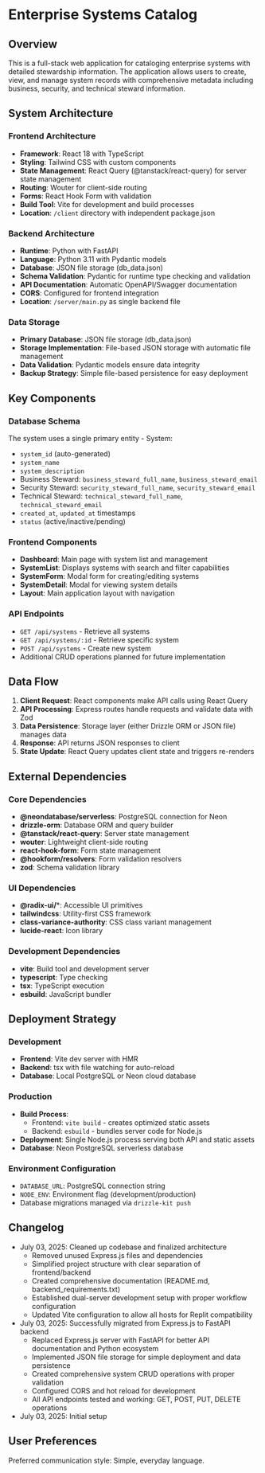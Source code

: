 # Enterprise Systems Catalog

## Overview

This is a full-stack web application for cataloging enterprise systems with detailed stewardship information. The application allows users to create, view, and manage system records with comprehensive metadata including business, security, and technical steward information.

## System Architecture

### Frontend Architecture
- **Framework**: React 18 with TypeScript
- **Styling**: Tailwind CSS with custom components
- **State Management**: React Query (@tanstack/react-query) for server state management
- **Routing**: Wouter for client-side routing
- **Forms**: React Hook Form with validation
- **Build Tool**: Vite for development and build processes
- **Location**: `/client` directory with independent package.json

### Backend Architecture
- **Runtime**: Python with FastAPI
- **Language**: Python 3.11 with Pydantic models
- **Database**: JSON file storage (db_data.json)
- **Schema Validation**: Pydantic for runtime type checking and validation
- **API Documentation**: Automatic OpenAPI/Swagger documentation
- **CORS**: Configured for frontend integration
- **Location**: `/server/main.py` as single backend file

### Data Storage
- **Primary Database**: JSON file storage (db_data.json)
- **Storage Implementation**: File-based JSON storage with automatic file management
- **Data Validation**: Pydantic models ensure data integrity
- **Backup Strategy**: Simple file-based persistence for easy deployment

## Key Components

### Database Schema
The system uses a single primary entity - System:
- `system_id` (auto-generated)
- `system_name` 
- `system_description`
- Business Steward: `business_steward_full_name`, `business_steward_email`
- Security Steward: `security_steward_full_name`, `security_steward_email`
- Technical Steward: `technical_steward_full_name`, `technical_steward_email`
- `created_at`, `updated_at` timestamps
- `status` (active/inactive/pending)

### Frontend Components
- **Dashboard**: Main page with system list and management
- **SystemList**: Displays systems with search and filter capabilities
- **SystemForm**: Modal form for creating/editing systems
- **SystemDetail**: Modal for viewing system details
- **Layout**: Main application layout with navigation

### API Endpoints
- `GET /api/systems` - Retrieve all systems
- `GET /api/systems/:id` - Retrieve specific system
- `POST /api/systems` - Create new system
- Additional CRUD operations planned for future implementation

## Data Flow

1. **Client Request**: React components make API calls using React Query
2. **API Processing**: Express routes handle requests and validate data with Zod
3. **Data Persistence**: Storage layer (either Drizzle ORM or JSON file) manages data
4. **Response**: API returns JSON responses to client
5. **State Update**: React Query updates client state and triggers re-renders

## External Dependencies

### Core Dependencies
- **@neondatabase/serverless**: PostgreSQL connection for Neon
- **drizzle-orm**: Database ORM and query builder
- **@tanstack/react-query**: Server state management
- **wouter**: Lightweight client-side routing
- **react-hook-form**: Form state management
- **@hookform/resolvers**: Form validation resolvers
- **zod**: Schema validation library

### UI Dependencies
- **@radix-ui/***: Accessible UI primitives
- **tailwindcss**: Utility-first CSS framework
- **class-variance-authority**: CSS class variant management
- **lucide-react**: Icon library

### Development Dependencies
- **vite**: Build tool and development server
- **typescript**: Type checking
- **tsx**: TypeScript execution
- **esbuild**: JavaScript bundler

## Deployment Strategy

### Development
- **Frontend**: Vite dev server with HMR
- **Backend**: tsx with file watching for auto-reload
- **Database**: Local PostgreSQL or Neon cloud database

### Production
- **Build Process**: 
  - Frontend: `vite build` - creates optimized static assets
  - Backend: `esbuild` - bundles server code for Node.js
- **Deployment**: Single Node.js process serving both API and static assets
- **Database**: Neon PostgreSQL serverless database

### Environment Configuration
- `DATABASE_URL`: PostgreSQL connection string
- `NODE_ENV`: Environment flag (development/production)
- Database migrations managed via `drizzle-kit push`

## Changelog

- July 03, 2025: Cleaned up codebase and finalized architecture
  - Removed unused Express.js files and dependencies
  - Simplified project structure with clear separation of frontend/backend
  - Created comprehensive documentation (README.md, backend_requirements.txt)
  - Established dual-server development setup with proper workflow configuration
  - Updated Vite configuration to allow all hosts for Replit compatibility
- July 03, 2025: Successfully migrated from Express.js to FastAPI backend
  - Replaced Express.js server with FastAPI for better API documentation and Python ecosystem
  - Implemented JSON file storage for simple deployment and data persistence
  - Created comprehensive system CRUD operations with proper validation
  - Configured CORS and hot reload for development
  - All API endpoints tested and working: GET, POST, PUT, DELETE operations
- July 03, 2025: Initial setup

## User Preferences

Preferred communication style: Simple, everyday language.
